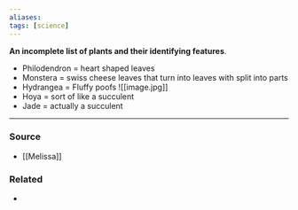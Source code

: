 ```yaml
---
aliases: 
tags: [science]
---
```

**An incomplete list of plants and their identifying features**.

- Philodendron = heart shaped leaves
- Monstera = swiss cheese leaves that turn into leaves with split into parts
- Hydrangea = Fluffy poofs
	![[image.jpg]]
- Hoya = sort of like a succulent
- Jade = actually a succulent

---
### Source
- [[Melissa]]

### Related
- 
 